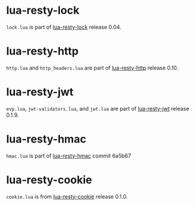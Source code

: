 # lua-resty-lock

`lock.lua` is part of
[lua-resty-lock](https://github.com/openresty/lua-resty-lock) release 0.04.


# lua-resty-http
`http.lua` and `http_headers.lua` are part of
[lua-resty-http](https://github.com/pintsized/lua-resty-http) release 0.10.


# lua-resty-jwt

`evp.lua`, `jwt-validators.lua`, and `jwt.lua` are part of
[lua-resty-jwt](https://github.com/SkyLothar/lua-resty-jwt) release 0.1.9.


# lua-resty-hmac

`hmac.lua` is part of
[lua-resty-hmac](https://github.com/jkeys089/lua-resty-hmac) commit 6a5b67


# lua-resty-cookie

`cookie.lua` is from
[lua-resty-cookie](https://github.com/cloudflare/lua-resty-cookie) release 0.1.0.
